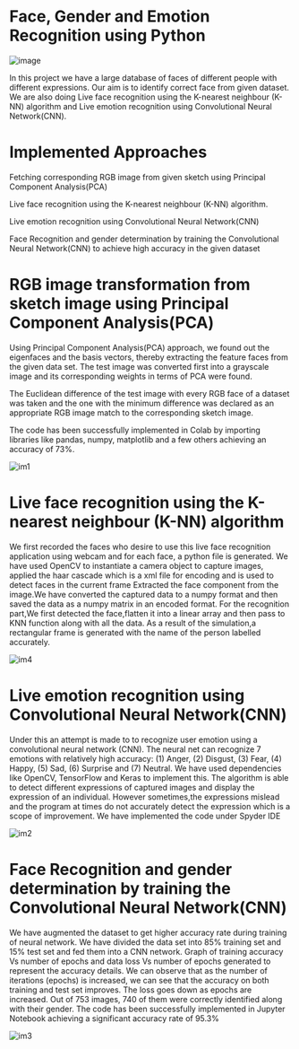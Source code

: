 # Face,  Gender and Emotion Recognition using Python

![image](https://user-images.githubusercontent.com/82361158/115289694-7d911000-a170-11eb-82fb-85d0638143e3.png)

In this project we have a large database of faces of different people with different expressions.  Our aim is to identify correct face from given dataset. We are also doing Live face recognition using the K-nearest neighbour (K-NN) algorithm and Live emotion recognition using Convolutional Neural Network(CNN).

# Implemented Approaches
Fetching corresponding RGB image from given sketch using Principal Component Analysis(PCA)

Live face recognition using the K-nearest neighbour (K-NN) algorithm.

Live emotion recognition using Convolutional Neural Network(CNN)

Face Recognition and gender determination by training the Convolutional Neural Network(CNN) to achieve high accuracy in the given dataset

# RGB image transformation from sketch image using Principal Component Analysis(PCA)

Using Principal Component Analysis(PCA) approach, we found out the eigenfaces and the basis vectors, thereby extracting the feature faces from the given data set.
The test image was converted first into a grayscale image and its corresponding weights in terms of PCA were found. 

The Euclidean difference of the test image with every RGB face of a dataset was taken and the one with the minimum difference was declared as an appropriate RGB image match to the corresponding sketch image.

The code has been successfully implemented in Colab by importing libraries like pandas, numpy, matplotlib and a few others achieving an accuracy of 73%.


![im1](https://user-images.githubusercontent.com/82361158/115291242-21c78680-a172-11eb-88b3-f39b217356ea.JPG)

# Live face recognition using the K-nearest neighbour (K-NN) algorithm

 We first recorded the faces who desire to use this live face recognition application using webcam and for each face, a python file is generated.
 We have used OpenCV to instantiate a camera object to capture images, applied the haar cascade which is a xml file for encoding and is used to detect faces in the current frame
Extracted the face component from the image.We have converted the captured data to a numpy format and then saved the data as a numpy matrix in an encoded format.
 For the recognition part,We first detected the face,flatten it into a linear array and then pass to KNN function along with all the data.
As a result of the simulation,a rectangular frame is generated with the name of the person labelled accurately.


![im4](https://user-images.githubusercontent.com/82361158/115291834-d792d500-a172-11eb-8c46-d9a065e209f4.JPG)
# Live emotion recognition using Convolutional Neural Network(CNN)

Under this an attempt is made to to recognize user emotion using a convolutional neural network (CNN).
The neural net can recognize 7 emotions with relatively high accuracy: (1) Anger, (2) Disgust, (3) Fear, (4) Happy, (5) Sad, (6) Surprise and (7) Neutral.
We have used dependencies like OpenCV, TensorFlow and Keras to implement this.
The algorithm is able to detect different expressions of captured images and display the expression of an individual. 
However sometimes,the expressions mislead and the program at times do not accurately detect the expression
which is a scope of improvement.
We have implemented the code under Spyder IDE

![im2](https://user-images.githubusercontent.com/82361158/115291520-7cf97900-a172-11eb-9f3c-01641c61bbd9.JPG)

# Face Recognition and gender determination by training the Convolutional Neural Network(CNN) 

We have augmented the dataset to get higher accuracy rate during training of neural network.
We have divided the data set into 85% training set and 15% test set and fed them into a CNN network.
Graph of training accuracy Vs number of epochs and data loss Vs number of epochs generated to represent the accuracy details.
We can observe that as the number of iterations (epochs) is increased, we can see that the accuracy on both training and test set improves. 
The loss goes down as epochs are increased.
Out of 753 images, 740 of them were correctly identified along with their gender.
The code has been successfully implemented in Jupyter Notebook achieving a significant accuracy rate of 95.3%

![im3](https://user-images.githubusercontent.com/82361158/115292081-280a3280-a173-11eb-970a-8a703ac1a944.JPG)


